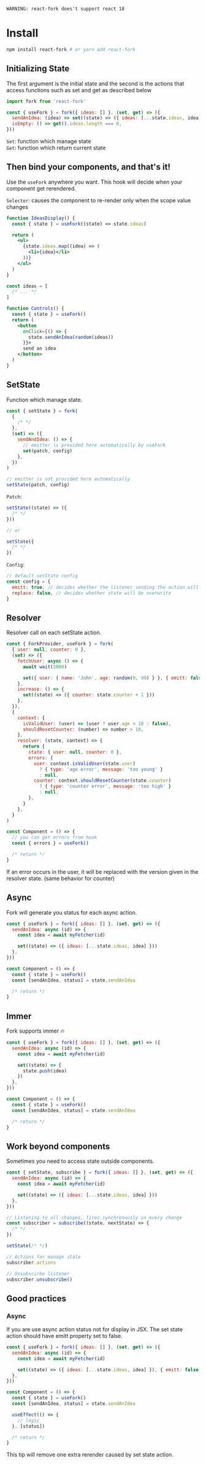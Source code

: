 ```
WARNING: react-fork does't support react 18
```

# Install

```bash
npm install react-fork # or yarn add react-fork
```

## Initializing State

The first argument is the initial state and the second is the actions that access functions such as set and get as described below

```jsx
import fork from 'react-fork'

const { useFork } = fork({ ideas: [] }, (set, get) => ({
  sendAnIdea: (idea) => set((state) => ({ ideas: [...state.ideas, idea] })),
  isEmpty: () => get().ideas.length === 0,
}))
```

`Set`: function which manage state<br>
`Get`: function which return current state

## Then bind your components, and that's it!

Use the `useFork` anywhere you want. This hook will decide when your component get rerendered.

`Selector`: causes the component to re-render only when the scope value changes

```jsx
function IdeasDisplay() {
  const { state } = useFork((state) => state.ideas)

  return (
    <ul>
      {state.ideas.map((idea) => (
        <li>{idea}</li>
      ))}
    </ul>
  )
}

const ideas = [
  /* ... */
]

function Controls() {
  const { state } = useFork()
  return (
    <button
      onClick={() => {
        state.sendAnIdea(random(ideas))
      }}>
      send an idea
    </button>
  )
}
```

## SetState

Function which manage state.

```js
const { setState } = fork(
  {
    /* */
  },
  (set) => ({
    sendAndIdea: () => {
      // emitter is provided here automatically by useFork
      set(patch, config)
    },
  })
)

// emitter is not provided here automatically
setState(patch, config)
```

`Patch`:

```js
setState((state) => ({
  /* */
}))

// or

setState({
  /* */
})
```

`Config`:

```js
// default setState config
const config = {
  emitt: true, // decides whether the listener sending the action will be called
  replace: false, // decides whether state will be overwrite
}
```

## Resolver

Resolver call on each setState action.

```jsx
const { ForkProvider, useFork } = fork(
  { user: null, counter: 0 },
  (set) => ({
    fetchUser: async () => {
      await wait(1000)

      set({ user: { name: 'John', age: random(0, 99) } }, { emitt: false })
    },
    increase: () => {
      set((state) => ({ counter: state.counter + 1 }))
    },
  }),
  {
    context: {
      isValidUser: (user) => (user ? user.age < 18 : false),
      shouldResetCounter: (number) => number > 10,
    },
    resolver: (state, context) => {
      return {
        state: { user: null, counter: 0 },
        errors: {
          user: context.isValidUser(state.user)
            ? { type: 'age error', message: 'too young' }
            : null,
          counter: context.shouldResetCounter(state.counter)
            ? { type: 'counter error', message: 'too high' }
            : null,
        },
      }
    },
  }
)

const Component = () => {
  // you can get errors from hook
  const { errors } = useFork()

  /* return */
}
```

If an error occurs in the user, it will be replaced with the version given in the resolver state. (same behavior for counter)

## Async

Fork will generate you status for each async action.

```jsx
const { useFork } = fork({ ideas: [] }, (set, get) => ({
  sendAnIdea: async (id) => {
    const idea = await myFetcher(id)

    set((state) => ({ ideas: [...state.ideas, idea] }))
  },
}))

const Component = () => {
  const { state } = useFork()
  const [sendAnIdea, status] = state.sendAnIdea

  /* return */
}
```

## Immer

Fork supports immer 🔥

```jsx
const { useFork } = fork({ ideas: [] }, (set, get) => ({
  sendAnIdea: async (id) => {
    const idea = await myFetcher(id)

    set((state) => {
      state.push(idea)
    })
  },
}))

const Component = () => {
  const { state } = useFork()
  const [sendAnIdea, status] = state.sendAnIdea

  /* return */
}
```

## Work beyond components

Sometimes you need to access state outside components.

```js
const { setState, subscribe } = fork({ ideas: [] }, (set, get) => ({
  sendAnIdea: async (id) => {
    const idea = await myFetcher(id)

    set((state) => ({ ideas: [...state.ideas, idea] }))
  },
}))

// Listening to all changes, fires synchronously on every change
const subscriber = subscribe((state, nextState) => {
  /* */
})

setState(/* */)

// Actions for manage state
subscriber.actions

// Unsubscirbe listener
subscriber.unsubscribe()
```

## Good practices

### Async

If you are use async action status not for display in JSX. The set state action should have emitt property set to false.

```jsx
const { useFork } = fork({ ideas: [] }, (set, get) => ({
  sendAnIdea: async (id) => {
    const idea = await myFetcher(id)

    set((state) => ({ ideas: [...state.ideas, idea] }), { emitt: false })
  },
}))

const Component = () => {
  const { state } = useFork()
  const [sendAnIdea, status] = state.sendAnIdea

  useEffect(() => {
    // logic
  }, [status])

  /* return */
}
```

This tip will remove one extra rerender caused by set state action.
